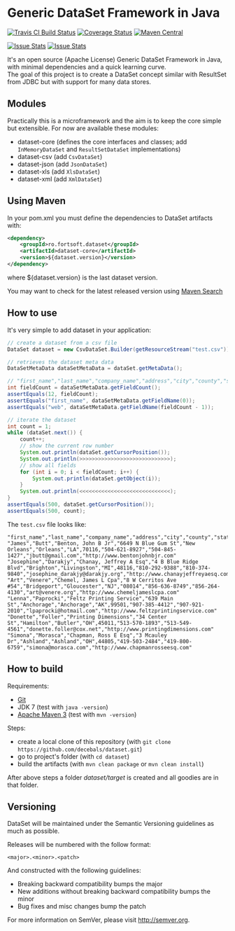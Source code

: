 Generic DataSet Framework in Java
=====================
[![Travis CI Build Status](https://travis-ci.org/decebals/dataset.png)](https://travis-ci.org/decebals/dataset)
[![Coverage Status](https://coveralls.io/repos/decebals/dataset/badge.svg?branch=master&service=github)](https://coveralls.io/github/decebals/dataset?branch=master)
[![Maven Central](http://img.shields.io/maven-central/v/ro.fortsoft.dataset/dataset.svg)](http://search.maven.org/#search|ga|1|ro.fortsoft.dataset)

[![Issue Stats](http://www.issuestats.com/github/decebals/dataset/badge/issue?style=flat)](http://www.issuestats.com/github/decebals/dataset)
[![Issue Stats](http://www.issuestats.com/github/decebals/dataset/badge/pr?style=flat)](http://www.issuestats.com/github/decebals/dataset)

It's an open source (Apache License) Generic DataSet Framework in Java, with minimal dependencies and a quick learning curve.     
The goal of this project is to create a DataSet concept similar with ResultSet from JDBC but with support for many data stores.

Modules
-------------------
Practically this is a microframework and the aim is to keep the core simple but extensible.
For now are available these modules:
- dataset-core (defines the core interfaces and classes; add `InMemoryDataSet` and `ResultSetDataSet` implementations)
- dataset-csv (add `CsvDataSet`)
- dataset-json (add `JsonDataSet`)
- dataset-xls (add `XlsDataSet`)
- dataset-xml (add `XmlDataSet`)

Using Maven
-------------------
In your pom.xml you must define the dependencies to DataSet artifacts with:

```xml
<dependency>
    <groupId>ro.fortsoft.dataset</groupId>
    <artifactId>dataset-core</artifactId>
    <version>${dataset.version}</version>
</dependency>
```

where ${dataset.version} is the last dataset version.

You may want to check for the latest released version using [Maven Search](http://search.maven.org/#search%7Cga%7C1%dataset)

How to use
-------------------
It's very simple to add dataset in your application:

```java
// create a dataset from a csv file
DataSet dataset = new CsvDataSet.Builder(getResourceStream("test.csv")).build();

// retrieves the dataset meta data
DataSetMetaData dataSetMetaData = dataSet.getMetaData();

// "first_name","last_name","company_name","address","city","county","state","zip","phone1","phone2","email","web"
int fieldCount = dataSetMetaData.getFieldCount();
assertEquals(12, fieldCount);
assertEquals("first_name", dataSetMetaData.getFieldName(0));
assertEquals("web", dataSetMetaData.getFieldName(fieldCount - 1));

// iterate the dataset
int count = 1;
while (dataSet.next()) {
    count++;
    // show the current row number
    System.out.println(dataSet.getCursorPosition());
    System.out.println(>>>>>>>>>>>>>>>>>>>>>>>>>>>>>);
    // show all fields
    for (int i = 0; i < fieldCount; i++) {
        System.out.println(dataSet.getObject(i));
    }
    System.out.println(<<<<<<<<<<<<<<<<<<<<<<<<<<<<<);
}
assertEquals(500, dataSet.getCursorPosition());
assertEquals(500, count);
```

The `test.csv` file looks like:
```
"first_name","last_name","company_name","address","city","county","state","zip","phone1","phone2","email","web"
"James","Butt","Benton, John B Jr","6649 N Blue Gum St","New Orleans","Orleans","LA",70116,"504-621-8927","504-845-1427","jbutt@gmail.com","http://www.bentonjohnbjr.com"
"Josephine","Darakjy","Chanay, Jeffrey A Esq","4 B Blue Ridge Blvd","Brighton","Livingston","MI",48116,"810-292-9388","810-374-9840","josephine_darakjy@darakjy.org","http://www.chanayjeffreyaesq.com"
"Art","Venere","Chemel, James L Cpa","8 W Cerritos Ave #54","Bridgeport","Gloucester","NJ","08014","856-636-8749","856-264-4130","art@venere.org","http://www.chemeljameslcpa.com"
"Lenna","Paprocki","Feltz Printing Service","639 Main St","Anchorage","Anchorage","AK",99501,"907-385-4412","907-921-2010","lpaprocki@hotmail.com","http://www.feltzprintingservice.com"
"Donette","Foller","Printing Dimensions","34 Center St","Hamilton","Butler","OH",45011,"513-570-1893","513-549-4561","donette.foller@cox.net","http://www.printingdimensions.com"
"Simona","Morasca","Chapman, Ross E Esq","3 Mcauley Dr","Ashland","Ashland","OH",44805,"419-503-2484","419-800-6759","simona@morasca.com","http://www.chapmanrosseesq.com"
```

How to build
-------------------
Requirements:
- [Git](http://git-scm.com/)
- JDK 7 (test with `java -version`)
- [Apache Maven 3](http://maven.apache.org/) (test with `mvn -version`)

Steps:
- create a local clone of this repository (with `git clone https://github.com/decebals/dataset.git`)
- go to project's folder (with `cd dataset`)
- build the artifacts (with `mvn clean package` or `mvn clean install`)

After above steps a folder _dataset/target_ is created and all goodies are in that folder.

Versioning
------------
DataSet will be maintained under the Semantic Versioning guidelines as much as possible.

Releases will be numbered with the follow format:

`<major>.<minor>.<patch>`

And constructed with the following guidelines:

* Breaking backward compatibility bumps the major
* New additions without breaking backward compatibility bumps the minor
* Bug fixes and misc changes bump the patch

For more information on SemVer, please visit http://semver.org.
